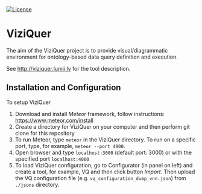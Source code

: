 [![License](http://img.shields.io/:license-mit-blue.svg)](https://github.com/LUMII-Syslab/viziquer/LICENSE)
# ViziQuer

The aim of the ViziQuer project is to provide visual/diagrammatic environment for ontology-based data query definition and execution.

See http://viziquer.lumii.lv for the tool description.


## Installation and Configuration

To setup ViziQuer

1. Download and install _Meteor_ framework, follow instructions: https://www.meteor.com/install
1. Create a directory for ViziQuer on your computer and then perform git clone for this repository
1. To run Meteor, type `meteor` in the ViziQuer directory.
 To run on a specific port, type, for example, `meteor --port 4000`.
1. Open browser and type `localhost:3000` (default port: 3000) or with the specified port `localhost:4000`
1. To load ViziQuer configuration, go to Configurator (in panel on left) and create a tool, for example, VQ and then click button _Import_.
   Then upload the VQ configuration file (e.g. `vq_configuration_dump_vnn.json`) from `./jsons` directory.


